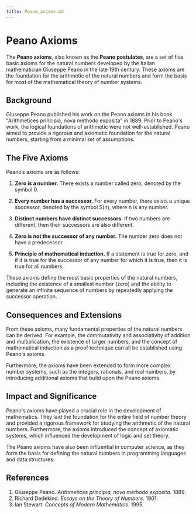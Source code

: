 ```yaml
---
title: Peano_axioms.md
---
```

# Peano Axioms

The **Peano axioms**, also known as the **Peano postulates**, are a set of five basic axioms for the natural numbers developed by the Italian mathematician Giuseppe Peano in the late 19th century. These axioms are the foundation for the arithmetic of the natural numbers and form the basis for most of the mathematical theory of number systems.

## Background

Giuseppe Peano published his work on the Peano axioms in his book "Arithmetices principia, nova methodo exposita" in 1889. Prior to Peano's work, the logical foundations of arithmetic were not well-established. Peano aimed to provide a rigorous and axiomatic foundation for the natural numbers, starting from a minimal set of assumptions.

## The Five Axioms

Peano’s axioms are as follows:

1. **Zero is a number.** There exists a number called zero, denoted by the symbol 0.

2. **Every number has a successor.** For every number, there exists a unique successor, denoted by the symbol S(n), where n is any number.

3. **Distinct numbers have distinct successors.** If two numbers are different, then their successors are also different.

4. **Zero is not the successor of any number.** The number zero does not have a predecessor.

5. **Principle of mathematical induction.** If a statement is true for zero, and if it is true for the successor of any number for which it is true, then it is true for all numbers.

These axioms define the most basic properties of the natural numbers, including the existence of a smallest number (zero) and the ability to generate an infinite sequence of numbers by repeatedly applying the successor operation.

## Consequences and Extensions

From these axioms, many fundamental properties of the natural numbers can be derived. For example, the commutativity and associativity of addition and multiplication, the existence of larger numbers, and the concept of mathematical induction as a proof technique can all be established using Peano's axioms.

Furthermore, the axioms have been extended to form more complex number systems, such as the integers, rationals, and real numbers, by introducing additional axioms that build upon the Peano axioms.

## Impact and Significance

Peano's axioms have played a crucial role in the development of mathematics. They laid the foundation for the entire field of number theory and provided a rigorous framework for studying the arithmetic of the natural numbers. Furthermore, the axioms introduced the concept of axiomatic systems, which influenced the development of logic and set theory.

The Peano axioms have also been influential in computer science, as they form the basis for defining the natural numbers in programming languages and data structures.

## References

1. Giuseppe Peano. *Arithmetices principia, nova methodo exposita*. 1889.
2. Richard Dedekind. *Essays on the Theory of Numbers*. 1901.
3. Ian Stewart. *Concepts of Modern Mathematics*. 1995.